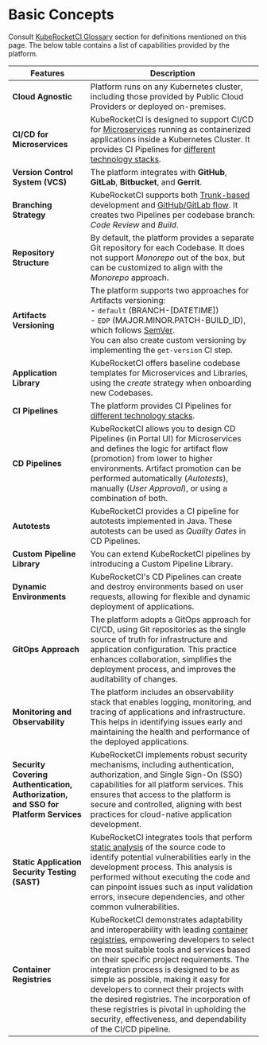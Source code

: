 # Basic Concepts

Consult [KubeRocketCI Glossary](./glossary.md) section for definitions mentioned on this page. The below table contains a list of capabilities provided by the platform.

|Features|Description|
|-|-|
|**Cloud Agnostic**|Platform runs on any Kubernetes cluster, including those provided by Public Cloud Providers or deployed on-premises.|
|**CI/CD for Microservices**|KubeRocketCI is designed to support CI/CD for [Microservices](https://microservices.io/) running as containerized applications inside a Kubernetes Cluster. It provides CI Pipelines for [different technology stacks](./about-platform.md#features).|
|**Version Control System (VCS)**|The platform integrates with **GitHub**, **GitLab**, **Bitbucket**, and **Gerrit**.|
|**Branching Strategy**|KubeRocketCI supports both [Trunk-based](https://trunkbaseddevelopment.com/) development and [GitHub/GitLab flow](https://guides.github.com/introduction/flow/). It creates two Pipelines per codebase branch: *Code Review* and *Build*.|
|**Repository Structure**|By default, the platform provides a separate Git repository for each Codebase. It does not support *Monorepo* out of the box, but can be customized to align with the *Monorepo* approach.|
|**Artifacts Versioning**|The platform supports two approaches for Artifacts versioning: <br />- `default` (BRANCH-[DATETIME])<br />- `EDP` (MAJOR.MINOR.PATCH-BUILD_ID), which follows [SemVer](https://semver.org/). <br />You can also create custom versioning by implementing the `get-version` CI step.|
|**Application Library**|KubeRocketCI offers baseline codebase templates for Microservices and Libraries, using the *create* strategy when onboarding new Codebases.|
|**CI Pipelines**|The platform provides CI Pipelines for [different technology stacks](./about-platform.md#features).|
|**CD Pipelines**|KubeRocketCI allows you to design CD Pipelines (in Portal UI) for Microservices and defines the logic for artifact flow (promotion) from lower to higher environments. Artifact promotion can be performed automatically (*Autotests*), manually (*User Approval*), or using a combination of both.|
|**Autotests**|KubeRocketCI provides a CI pipeline for autotests implemented in Java. These autotests can be used as *Quality Gates* in CD Pipelines.|
|**Custom Pipeline Library**|You can extend KubeRocketCI pipelines by introducing a Custom Pipeline Library.|
|**Dynamic Environments**|KubeRocketCI's CD Pipelines can create and destroy environments based on user requests, allowing for flexible and dynamic deployment of applications.|
|**GitOps Approach**| The platform adopts a GitOps approach for CI/CD, using Git repositories as the single source of truth for infrastructure and application configuration. This practice enhances collaboration, simplifies the deployment process, and improves the auditability of changes.|
|**Monitoring and Observability**| The platform includes an observability stack that enables logging, monitoring, and tracing of applications and infrastructure. This helps in identifying issues early and maintaining the health and performance of the deployed applications.|
|**Security Covering Authentication, Authorization, and SSO for Platform Services**| KubeRocketCI implements robust security mechanisms, including authentication, authorization, and Single Sign-On (SSO) capabilities for all platform services. This ensures that access to the platform is secure and controlled, aligning with best practices for cloud-native application development.|
|**Static Application Security Testing (SAST)**| KubeRocketCI integrates tools that perform [static analysis](operator-guide/devsecops/overview) of the source code to identify potential vulnerabilities early in the development process. This analysis is performed without executing the code and can pinpoint issues such as input validation errors, insecure dependencies, and other common vulnerabilities.|
|**Container Registries**| KubeRocketCI demonstrates adaptability and interoperability with leading [container registries](user-guide/manage-container-registries), empowering developers to select the most suitable tools and services based on their specific project requirements. The integration process is designed to be as simple as possible, making it easy for developers to connect their projects with the desired registries. The incorporation of these registries is pivotal in upholding the security, effectiveness, and dependability of the CI/CD pipeline.|
